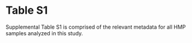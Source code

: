 # Table S1

Supplemental Table S1 is comprised of the relevant metadata for all HMP samples analyzed in this study.
